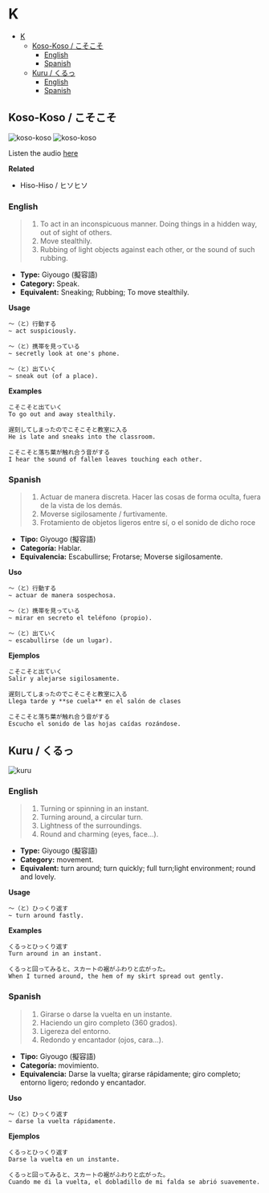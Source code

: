 # K

- [K](#k)
  - [Koso-Koso / こそこそ](#koso-koso--こそこそ)
    - [English](#english)
    - [Spanish](#spanish)
  - [Kuru / くるっ](#kuru--くるっ)
    - [English](#english-1)
    - [Spanish](#spanish-1)

## Koso-Koso / こそこそ

![koso-koso](https://pbs.twimg.com/media/Cj2Fz4VWkAAlya3.jpg)
![koso-koso](https://pbs.twimg.com/media/DWH8uTlUQAA-S4B.jpg)

Listen the audio [here](http://assets.languagepod101.com/dictionary/japanese/audiomp3.php?kana=こそこそ)

**Related**
- Hiso-Hiso / ヒソヒソ

### English

> 1. To act in an inconspicuous manner. Doing things in a hidden way, out of sight of others.
> 2. Move stealthily.
> 3. Rubbing of light objects against each other, or the sound of such rubbing.

- **Type:** Giyougo (擬容語)
- **Category:** Speak.
- **Equivalent:** Sneaking; Rubbing; To move stealthily.

**Usage**
```
〜（と）行動する
~ act suspiciously.

〜（と）携帯を見っている
~ secretly look at one's phone.

〜（と）出ていく
~ sneak out (of a place).
```

**Examples**
```
こそこそと出ていく
To go out and away stealthily.

遅刻してしまったのでこそこそと教室に入る
He is late and sneaks into the classroom.

こそこそと落ち葉が触れ合う音がする
I hear the sound of fallen leaves touching each other.
```

### Spanish

> 1. Actuar de manera discreta. Hacer las cosas de forma oculta, fuera de la vista de los demás.
> 2. Moverse sigilosamente / furtivamente. 
> 3. Frotamiento de objetos ligeros entre sí, o el sonido de dicho roce

- **Tipo:** Giyougo (擬容語)
- **Categoría:** Hablar.
- **Equivalencia:** Escabullirse; Frotarse; Moverse sigilosamente.

**Uso**
```
〜（と）行動する
~ actuar de manera sospechosa.

〜（と）携帯を見っている
~ mirar en secreto el teléfono (propio).

〜（と）出ていく
~ escabullirse (de un lugar).
```

**Ejemplos**
```
こそこそと出ていく
Salir y alejarse sigilosamente.

遅刻してしまったのでこそこそと教室に入る
Llega tarde y **se cuela** en el salón de clases

こそこそと落ち葉が触れ合う音がする
Escucho el sonido de las hojas caídas rozándose.
```

## Kuru / くるっ

![kuru](https://s1.mbbcdnv3.xyz/file/img-mbuddy/manga/yotsubato/vol-1-chapter-1-moving-with-yotsuba/20.jpg)

### English

> 1. Turning or spinning in an instant.
> 2. Turning around, a circular turn.
> 3. Lightness of the surroundings.
> 4. Round and charming (eyes, face…).

- **Type:** Giyougo (擬容語)
- **Category:** movement.
- **Equivalent:** turn around; turn quickly; full turn;light environment; round and lovely.

**Usage**
```
〜（と）ひっくり返す
~ turn around fastly.
```

**Examples**
```
くるっとひっくり返す
Turn around in an instant.

くるっと回ってみると、スカートの裾がふわりと広がった。
When I turned around, the hem of my skirt spread out gently.
```

### Spanish

> 1. Girarse o darse la vuelta en un instante.
> 2. Haciendo un giro completo (360 grados).
> 3. Ligereza del entorno.
> 4. Redondo y encantador (ojos, cara…).

- **Tipo:** Giyougo (擬容語)
- **Categoría:** movimiento.
- **Equivalencia:** Darse la vuelta; girarse rápidamente; giro completo; entorno ligero; redondo y encantador.

**Uso**
```
〜（と）ひっくり返す
~ darse la vuelta rápidamente.
```

**Ejemplos**
```
くるっとひっくり返す
Darse la vuelta en un instante.

くるっと回ってみると、スカートの裾がふわりと広がった。
Cuando me di la vuelta, el dobladillo de mi falda se abrió suavemente.
```